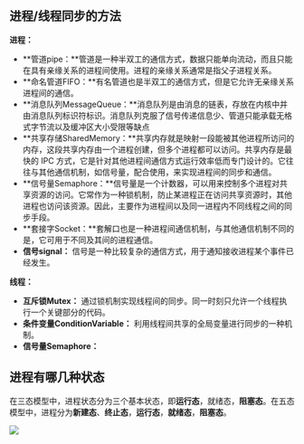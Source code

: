 ## 进程/线程同步的方法

**进程：**

- **管道pipe：**管道是一种半双工的通信方式，数据只能单向流动，而且只能在具有亲缘关系的进程间使用。进程的亲缘关系通常是指父子进程关系。
- **命名管道FIFO：**有名管道也是半双工的通信方式，但是它允许无亲缘关系进程间的通信。
- **消息队列MessageQueue：**消息队列是由消息的链表，存放在内核中并由消息队列标识符标识。消息队列克服了信号传递信息少、管道只能承载无格式字节流以及缓冲区大小受限等缺点
- **共享存储SharedMemory：**共享内存就是映射一段能被其他进程所访问的内存，这段共享内存由一个进程创建，但多个进程都可以访问。共享内存是最快的 IPC 方式，它是针对其他进程间通信方式运行效率低而专门设计的。它往往与其他通信机制，如信号量，配合使用，来实现进程间的同步和通信。
- **信号量Semaphore：**信号量是一个计数器，可以用来控制多个进程对共享资源的访问。它常作为一种锁机制，防止某进程正在访问共享资源时，其他进程也访问该资源。因此，主要作为进程间以及同一进程内不同线程之间的同步手段。
- **套接字Socket：**套解口也是一种进程间通信机制，与其他通信机制不同的是，它可用于不同及其间的进程通信。
- **信号signal：** 信号是一种比较复杂的通信方式，用于通知接收进程某个事件已经发生。

**线程：**

- **互斥锁Mutex：** 通过锁机制实现线程间的同步。同一时刻只允许一个线程执行一个关键部分的代码。
- **条件变量ConditionVariable：** 利用线程间共享的全局变量进行同步的一种机制。
- **信号量Semaphore：**

## 进程有哪几种状态

在三态模型中，进程状态分为三个基本状态，即**运行态**，就绪态，**阻塞态**。在五态模型中，进程分为**新建态**、**终止态**，**运行态**，**就绪态**，**阻塞态**。

![](https://gimg2.baidu.com/image_search/src=http%3A%2F%2Fdynamicbsd.blog.chinaunix.net%2Fattachment%2F201406%2F5%2F29618857_1401976189X55v.jpg&refer=http%3A%2F%2Fdynamicbsd.blog.chinaunix.net&app=2002&size=f9999,10000&q=a80&n=0&g=0n&fmt=jpeg?sec=1641336906&t=73f8f55a0131f7abfc0864e7958ec9ac)





